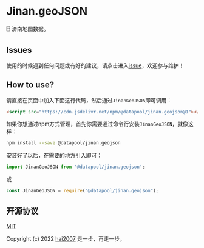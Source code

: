 # Jinan.geoJSON
🗄️ 济南地图数据。

## Issues
使用的时候遇到任何问题或有好的建议，请点击进入[issue](https://github.com/hai2007/datapool/issues)，欢迎参与维护！

## How to use?

请直接在页面中加入下面这行代码，然后通过```JinanGeoJSON```即可调用：

```html
<script src="https://cdn.jsdelivr.net/npm/@datapool/jinan.geojson@1"></script>
```

如果你想通过npm方式管理，首先你需要通过命令行安装``````JinanGeoJSON``````，就像这样：

```bash
npm install --save @datapool/jinan.geojson
```

安装好了以后，在需要的地方引入即可：

```js
import JinanGeoJSON from '@datapool/jinan.geojson';
```

或

```js
const JinanGeoJSON = require("@datapool/jinan.geojson");
```

开源协议
---------------------------------------
[MIT](https://github.com/hai2007/datapool/blob/master/LICENSE)

Copyright (c) 2022 [hai2007](https://hai2007.gitee.io/sweethome/) 走一步，再走一步。
